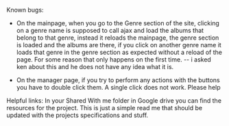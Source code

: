 Known bugs:

- On the mainpage, when you go to the Genre section of the site, clicking on a genre name is supposed to call ajax and load the albums that belong to that genre, instead it reloads the mainpage, the genre section is loaded and the albums are there, if you click on another genre name it loads that genre in the genre section as expected without a reload of the page. For some reason that only happens on the first time. -- i asked ken about this and he does not have any idea what it is.

- On the manager page, if you try to perform any actions with the buttons you have to double click them. A single click does not work. Please help


Helpful links:
In your Shared With me folder in Google drive you can find the resources for the project.
This is just a simple read me that should be updated with the projects specifications and stuff.
